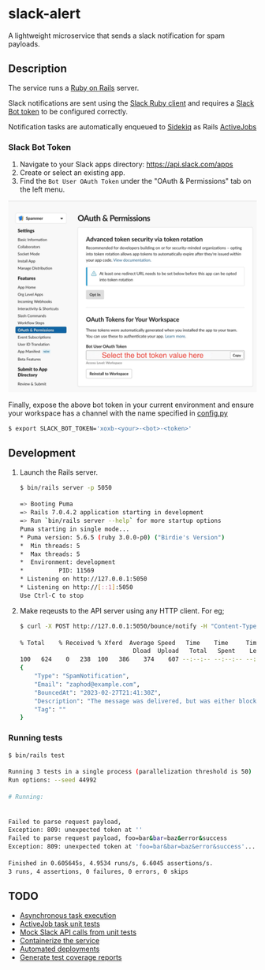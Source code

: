 # slack-alert

A lightweight microservice that sends a slack notification for spam payloads.

## Description

The service runs a [Ruby on Rails](https://rubyonrails.org/) server.

Slack notifications are sent using the [Slack Ruby client](https://github.com/slack-ruby/slack-ruby-client) and requires a [Slack Bot token](https://api.slack.com/authentication/token-types#bot) to be configured correctly.

Notification tasks are automatically enqueued to [Sidekiq](https://sidekiq.org) as Rails [ActiveJobs](https://edgeguides.rubyonrails.org/active_job_basics.html)

### Slack Bot Token

1) Navigate to your Slack apps directory: https://api.slack.com/apps
2) Create or select an existing app.
3) Find the `Bot User OAuth Token` under the "OAuth & Permissions" tab on the left menu.

![Screenshot](./media/slack-bot-token.jpeg)

Finally, expose the above bot token in your current environment and ensure your workspace has a channel with the name specified in [config.py](./alert/config.py)

```bash
$ export SLACK_BOT_TOKEN='xoxb-<your>-<bot>-<token>'
```

## Development

1) Launch the Rails server.
    ```bash
    $ bin/rails server -p 5050

    => Booting Puma
    => Rails 7.0.4.2 application starting in development
    => Run `bin/rails server --help` for more startup options
    Puma starting in single mode...
    * Puma version: 5.6.5 (ruby 3.0.0-p0) ("Birdie's Version")
    *  Min threads: 5
    *  Max threads: 5
    *  Environment: development
    *          PID: 11569
    * Listening on http://127.0.0.1:5050
    * Listening on http://[::1]:5050
    Use Ctrl-C to stop
    ```

2) Make reqeusts to the API server using any HTTP client. For eg;
    ```bash
    $ curl -X POST http://127.0.0.1:5050/bounce/notify -H "Content-Type: application/json" -d '{"RecordType": "Bounce", "Type": "SpamNotification", "TypeCode": 512, "Name": "Spam notification", "Tag": "", "MessageStream": "outbound", "Description": "The message was delivered, but was either blocked by the user, or classified as spam, bulk mail, or had rejected content.", "Email": "zaphod@example.com", "From": "notifications@honeybadger.io", "BouncedAt": "2023-02-27T21:41:30Z"}' | jq .

    % Total    % Received % Xferd  Average Speed   Time    Time     Time  Current
                                    Dload  Upload   Total   Spent    Left  Speed
    100   624    0   238  100   386    374    607 --:--:-- --:--:-- --:--:--   990
    {
        "Type": "SpamNotification",
        "Email": "zaphod@example.com",
        "BouncedAt": "2023-02-27T21:41:30Z",
        "Description": "The message was delivered, but was either blocked by the user, or classified as spam, bulk mail, or had rejected content.",
        "Tag": ""
    }
    ```

### Running tests
```bash
$ bin/rails test

Running 3 tests in a single process (parallelization threshold is 50)
Run options: --seed 44992

# Running:


Failed to parse request payload,
Exception: 809: unexpected token at ''
Failed to parse request payload, foo=bar&bar=baz&error&success
Exception: 809: unexpected token at 'foo=bar&bar=baz&error&success'...

Finished in 0.605645s, 4.9534 runs/s, 6.6045 assertions/s.
3 runs, 4 assertions, 0 failures, 0 errors, 0 skips
```

## TODO
- [Asynchronous task execution](https://github.com/tinvaan/slack-alert/issues/7)
- [ActiveJob task unit tests](https://github.com/tinvaan/slack-alert/issues/11)
- [Mock Slack API calls from unit tests](https://github.com/tinvaan/slack-alert/issues/12)
- [Containerize the service](https://github.com/tinvaan/slack-alert/issues/8)
- [Automated deployments](https://github.com/tinvaan/slack-alert/issues/9)
- [Generate test coverage reports](https://github.com/tinvaan/slack-alert/issues/10)